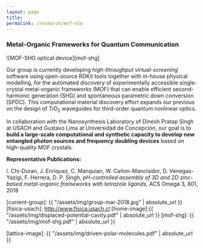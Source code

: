```yaml
---
layout: page
title:
permalink: /research/mof-nlo
---
```


### Metal-Organic Frameworks for Quantum Communication

![MOF-SHG optical device][mof-shg]

Our group is currently developing *high-throughput virtual-screening* software using open-source RDKit tools together with in-house physical modelling, for the automated discovery of experimentally accessible single-crystal metal-organic frameworks (MOF) that can enable efficient second-harmonic generation (SHG) and spontaneous parametric down conversion (SPDC). This computational material discovery effort expands our previous on the design of TiO<sub>2</sub> waveguides for third-order quantum nonlinear optics. 

In collaboration with the Nanosynthesis Laboratory of Dinesh Pratap Singh at USACH and Gustavo Lima at Universidad de Concepción, our goal is to **build a large-scale computational and synthetic capacity to develop new entangled photon sources and frequency doubling devices** based on high-quality MOF crystals.

**Representative Publications:**

I. Chi-Duran, J. Enriquez, C. Manquian, W. Cañon-Mancisidor, D. Venegas-Yazigi, F. Herrera, D. P. Singh, *pH-controlled assembly of 3D and 2D zinc-based metal-organic frameworks with tetrazole ligands*, ACS Omega 3, 801, 2018

 
[current-group]: {{ "/assets/img/group-mar-2018.jpg" | absolute_url }}
[fisica-usach]: http://www.fisica.usach.cl
[home-image]:{{ "/assets/img/displaced-potential-cavity.pdf" | absolute_url }} 
[mof-shg]: {{ "/assets/img/mof-shg.pdf" | absolute_url }} 

[lattice-image]: {{ "/assets/img/driven-polar-molecules.pdf" | absolute_url }} 
